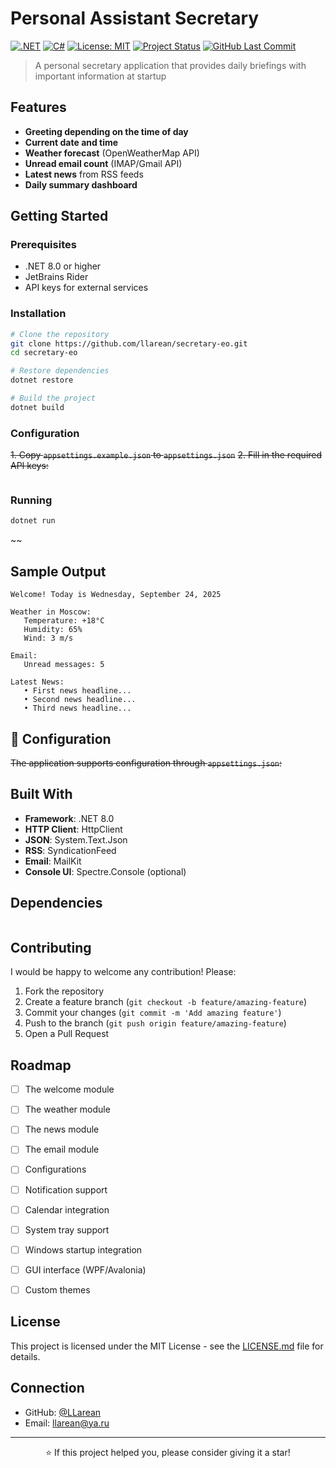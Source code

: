 # Personal Assistant Secretary
[![.NET](https://img.shields.io/badge/.NET-8.0-512BD4&logo=dotnet)](https://dotnet.microsoft.com/)
[![C#](https://img.shields.io/badge/C%23-12.0-239120?style&logo=csharp)](https://docs.microsoft.com/en-us/dotnet/csharp/)
[![License: MIT](https://img.shields.io/badge/License-MIT-yellow.svg)](https://github.com/LLarean/secretary-eo/blob/main/LICENSE)
[![Project Status](https://img.shields.io/badge/Status-Prototype-orange)](https://github.com/LLarean/secretary-eo)
[![GitHub Last Commit](https://img.shields.io/github/last-commit/LLarean/kings-bounty)](https://github.com/llarean/secretary-eo)

> A personal secretary application that provides daily briefings with important information at startup

## Features

- **Greeting depending on the time of day**
- **Current date and time**
- **Weather forecast** (OpenWeatherMap API)
- **Unread email count** (IMAP/Gmail API)
- **Latest news** from RSS feeds
- **Daily summary dashboard**

## Getting Started

### Prerequisites

- .NET 8.0 or higher
- JetBrains Rider
- API keys for external services

### Installation

```bash
# Clone the repository
git clone https://github.com/llarean/secretary-eo.git
cd secretary-eo

# Restore dependencies
dotnet restore

# Build the project
dotnet build
```

### Configuration

~~1. Copy `appsettings.example.json` to `appsettings.json`~~
~~2. Fill in the required API keys:~~

```json

```

### Running

```bash
dotnet run
```
~~

## Sample Output

```
Welcome! Today is Wednesday, September 24, 2025

Weather in Moscow:
   Temperature: +18°C
   Humidity: 65%
   Wind: 3 m/s

Email:
   Unread messages: 5

Latest News:
   • First news headline...
   • Second news headline...
   • Third news headline...
```

## 🔧 Configuration

~~The application supports configuration through `appsettings.json`:~~

## Built With

- **Framework**: .NET 8.0
- **HTTP Client**: HttpClient
- **JSON**: System.Text.Json
- **RSS**: SyndicationFeed
- **Email**: MailKit
- **Console UI**: Spectre.Console (optional)

## Dependencies

```xml

```

## Contributing

I would be happy to welcome any contribution! Please:

1. Fork the repository
2. Create a feature branch (`git checkout -b feature/amazing-feature`)
3. Commit your changes (`git commit -m 'Add amazing feature'`)
4. Push to the branch (`git push origin feature/amazing-feature`)
5. Open a Pull Request

## Roadmap

- [ ] The welcome module
- [ ] The weather module
- [ ] The news module
- [ ] The email module
- [ ] Configurations

- [ ] Notification support
- [ ] Calendar integration
- [ ] System tray support
- [ ] Windows startup integration

- [ ] GUI interface (WPF/Avalonia)
- [ ] Custom themes

## License

This project is licensed under the MIT License - see the [LICENSE.md](https://github.com/LLarean/secretary-eo/blob/main/LICENSE) file for details.

## Connection

- GitHub: [@LLarean](https://github.com/LLarean)
- Email: llarean@ya.ru

---

<div align="center">
  
⭐ If this project helped you, please consider giving it a star!

</div>
